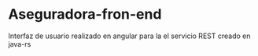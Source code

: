 # Aseguradora-fron-end
Interfaz  de usuario  realizado  en  angular para  la  el servicio  REST  creado  en java-rs
